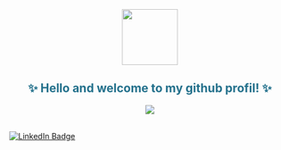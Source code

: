 <div id="header" align="center">
    <img src="https://media.giphy.com/media/JtBZm3Getg3dqxK0zP/giphy-downsized.gif" width="100"/> 
    <h2 style="color:#24718c;">✨ Hello and welcome to my github profil! ✨</h2>
</div>

<p align="center">
  <a href="https://github.com/DenverCoder1/readme-typing-svg"><img src="https://readme-typing-svg.herokuapp.com/?lines=Financial%20Controller%20in%20Banking%20environment;Risk%20Manager%20in%20Asset%20Management%20environment;ALM%20Manager%20in%20Tresury%20environment;Developper%20Office%20Automation&font=Fira%20Code&center=true&width=840&height=45&color=f75c7e&vCenter=true&size=22"></a>
</p>
<br>
<div id="badges">
    <div>
    <a href="https://www.linkedin.com/in/fr%C3%A9d%C3%A9ric-quivron-163a7630/">
        <img src="https://img.shields.io/badge/LinkedIn-blue?style=for-the-badge&logo=linkedin&logoColor=white" alt="LinkedIn Badge"/>
    </a>

</div>